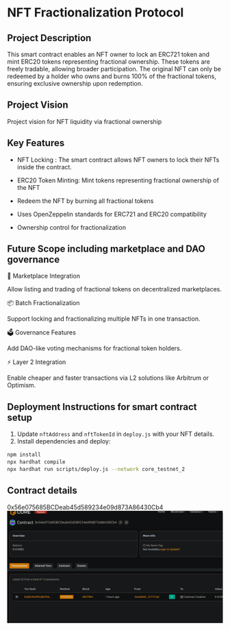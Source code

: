 # NFT Fractionalization Protocol

## Project Description

This smart contract enables an NFT owner to lock an ERC721 token and mint ERC20 tokens representing fractional ownership. These tokens are freely tradable, allowing broader participation. The original NFT can only be redeemed by a holder who owns and burns 100% of the fractional tokens, ensuring exclusive ownership upon redemption.

## Project Vision

Project vision for NFT liquidity via fractional ownership

## Key Features

- NFT Locking : The smart contract allows NFT owners to lock their NFTs inside the contract.
  
- ERC20 Token Minting: Mint tokens representing fractional ownership of the NFT
  
- Redeem the NFT by burning all fractional tokens

- Uses OpenZeppelin standards for ERC721 and ERC20 compatibility
  
- Ownership control for fractionalization
  
## Future Scope including marketplace and DAO governance

🛒 Marketplace Integration

Allow listing and trading of fractional tokens on decentralized marketplaces.


📦 Batch Fractionalization

Support locking and fractionalizing multiple NFTs in one transaction.

🗳️ Governance Features

Add DAO-like voting mechanisms for fractional token holders.

⚡ Layer 2 Integration

Enable cheaper and faster transactions via L2 solutions like Arbitrum or Optimism.

## Deployment Instructions for smart contract setup
1. Update `nftAddress` and `nftTokenId` in `deploy.js` with your NFT details.
2. Install dependencies and deploy:

```bash
npm install
npx hardhat compile
npx hardhat run scripts/deploy.js --network core_testnet_2
```

## Contract details
0x56e075685BCDeab45d589234e09d873A86430Cb4![alt text](image.png)
